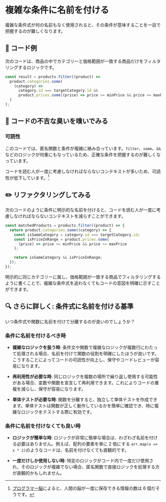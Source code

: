 # 複雑な条件に名前を付ける

<div style="margin-top: 16px">
<Badge type="info" text="가독성" />
</div>

複雑な条件式が何の名前もなく使用されると、その条件が意味することを一目で把握するのが難しくなります。

## 📝 コード例

次のコードは、商品の中でカテゴリーと価格範囲が一致する商品だけをフィルタリングするロジックです。

```typescript
const result = products.filter((product) =>
  product.categories.some(
    (category) =>
      category.id === targetCategory.id &&
      product.prices.some((price) => price >= minPrice && price <= maxPrice)
  )
);
```

## 👃 コードの不吉な臭いを嗅いでみる

### 可読性

このコードでは、匿名関数と条件が複雑に絡み合っています。`filter`、`some`、`&&`などのロジックが何重にもなっているため、正確な条件を把握するのが難しくなっています。

コードを読む人が一度に考慮しなければならないコンテキストが多いため、可読性が低下しています。[^1]

[^1]: [プログラマー脳](https://www.amazon.co.jp/%E3%83%97%E3%83%AD%E3%82%B0%E3%83%A9%E3%83%9E%E3%83%BC%E8%84%B3-%EF%BD%9E%E5%84%AA%E3%82%8C%E3%81%9F%E3%83%97%E3%83%AD%E3%82%B0%E3%83%A9%E3%83%9E%E3%83%BC%E3%81%AB%E3%81%AA%E3%82%8B%E3%81%9F%E3%82%81%E3%81%AE%E8%AA%8D%E7%9F%A5%E7%A7%91%E5%AD%A6%E3%81%AB%E5%9F%BA%E3%81%A5%E3%81%8F%E3%82%A2%E3%83%97%E3%83%AD%E3%83%BC%E3%83%81-Felienne-Hermans/dp/4798068535)によると、人間の脳が一度に保存できる情報の数は 6 個だそうです。

## ✏️ リファクタリングしてみる

次のコードのように条件に明示的な名前を付けると、コードを読む人が一度に考慮しなければならないコンテキストを減らすことができます。

```typescript
const matchedProducts = products.filter((product) => {
  return product.categories.some((category) => {
    const isSameCategory = category.id === targetCategory.id;
    const isPriceInRange = product.prices.some(
      (price) => price >= minPrice && price <= maxPrice
    );

    return isSameCategory && isPriceInRange;
  });
});
```

明示的に同じカテゴリーに属し、価格範囲が一致する商品でフィルタリングするように書くことで、複雑な条件式を追わなくてもコードの意図を明確に示すことができます。

## 🔍 さらに詳しく: 条件式に名前を付ける基準

いつ条件式や関数に名前を付けて分離するのが良いのでしょうか？

### 条件に名前を付けるべき時

- **複雑なロジックを扱う時**: 条件文や関数で複雑なロジックが複数行にわたって処理される場合、名前を付けて関数の役割を明確にしたほうが良いです。こうすることによってコードの可読性が向上し、保守やコードレビューが容易になります。

- **再利用性が必要な時**: 同じロジックを複数の場所で繰り返し使用する可能性がある場合、変数や関数を宣言して再利用できます。これによりコードの重複を減らし、保守が容易になります。

- **単体テストが必要な時**: 関数を分離すると、独立して単体テストを作成できます。単体テストは関数が正しく動作しているかを簡単に確認でき、特に複雑なロジックをテストする際に有効です。

### 条件に名前を付けなくても良い時

- **ロジックが簡単な時**: ロジックが非常に簡単な場合は、わざわざ名前を付ける必要はありません。例えば、配列の要素を単に 2 倍にする `arr.map(x => x * 2)`のようなコードは、名前を付けなくても直観的です。

- **一度だけしか使用しない時**: 特定のロジックがコード内で一度だけ使用され、そのロジックが複雑でない場合、匿名関数で直接ロジックを処理する方が直観的かもしれません。
